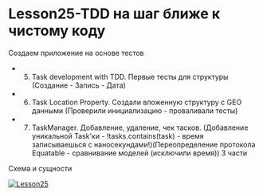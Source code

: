 # Lesson25-TDD на шаг ближе к чистому коду

Создаем приложение на основе тестов
 - 05. Task development with TDD. Первые тесты для структуры (Создание - Запись - Дата)
 - 06. Task Location Property. Создали вложенную структуру с GEO данными (Проверили инициализацию - проваливали тесты)
 - 07. TaskManager. Добавление, удаление, чек тасков. (Добавление уникальной Task'ки - !tasks.contains(task) - время записываешься с наносекундами!)(Переопределение протокола Equatable - сравнивание моделей (исключили время)) 3 части

Схема и сущности

<a href="https://ibb.co/sV8r9qg"><img src="https://i.ibb.co/RDRWTcg/Lesson25.jpg" alt="Lesson25" border="0"></a>
